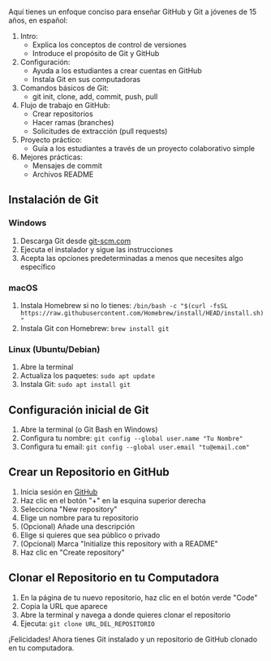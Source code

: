Aquí tienes un enfoque conciso para enseñar GitHub y Git a jóvenes de 15 años, en español:

1. Intro:
    - Explica los conceptos de control de versiones
    - Introduce el propósito de Git y GitHub
2. Configuración:
    - Ayuda a los estudiantes a crear cuentas en GitHub
    - Instala Git en sus computadoras
3. Comandos básicos de Git:
    - git init, clone, add, commit, push, pull
4. Flujo de trabajo en GitHub:
    - Crear repositorios
    - Hacer ramas (branches)
    - Solicitudes de extracción (pull requests)
5. Proyecto práctico:
    - Guía a los estudiantes a través de un proyecto colaborativo simple
6. Mejores prácticas:
    - Mensajes de commit
    - Archivos README



## Instalación de Git

### Windows
1. Descarga Git desde [git-scm.com](https://git-scm.com/download/win)
2. Ejecuta el instalador y sigue las instrucciones
3. Acepta las opciones predeterminadas a menos que necesites algo específico

### macOS
1. Instala Homebrew si no lo tienes: `/bin/bash -c "$(curl -fsSL https://raw.githubusercontent.com/Homebrew/install/HEAD/install.sh)"`
2. Instala Git con Homebrew: `brew install git`

### Linux (Ubuntu/Debian)
1. Abre la terminal
2. Actualiza los paquetes: `sudo apt update`
3. Instala Git: `sudo apt install git`

## Configuración inicial de Git

1. Abre la terminal (o Git Bash en Windows)
2. Configura tu nombre: `git config --global user.name "Tu Nombre"`
3. Configura tu email: `git config --global user.email "tu@email.com"`

## Crear un Repositorio en GitHub

1. Inicia sesión en [GitHub](https://github.com)
2. Haz clic en el botón "+" en la esquina superior derecha
3. Selecciona "New repository"
4. Elige un nombre para tu repositorio
5. (Opcional) Añade una descripción
6. Elige si quieres que sea público o privado
7. (Opcional) Marca "Initialize this repository with a README"
8. Haz clic en "Create repository"

## Clonar el Repositorio en tu Computadora

1. En la página de tu nuevo repositorio, haz clic en el botón verde "Code"
2. Copia la URL que aparece
3. Abre la terminal y navega a donde quieres clonar el repositorio
4. Ejecuta: `git clone URL_DEL_REPOSITORIO`

¡Felicidades! Ahora tienes Git instalado y un repositorio de GitHub clonado en tu computadora.